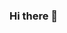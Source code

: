 ### Hi there 👋

<!--

- 🔭 I’m a **data scientist** with a passion for solving complex problems through data analysis.

- 🌱 I have a strong foundation in **statistics**, **programming**, and **machine learning**.

- 💬 Ask me about the use of **Python** in data manipulation, data visualization, and implementing machine learning models using libraries like **_pandas_**, **_NumPy_**, **_scikit-learn_**, and **_TensorFlow_**.

- 📫 How to reach me: **marthamwaurah@gmail.com**
-->

<!--
**mwaurahmn/mwaurahmn** is a ✨ _special_ ✨ repository because its `README.md` (this file) appears on your GitHub profile.

Here are some ideas to get you started:

- 🔭 I’m currently working on ...
- 🌱 I’m currently learning ...
- 👯 I’m looking to collaborate on ...
- 🤔 I’m looking for help with ...
- 💬 Ask me about ...
- 📫 How to reach me: ...
- 😄 Pronouns: ...
- ⚡ Fun fact: ...
-->
